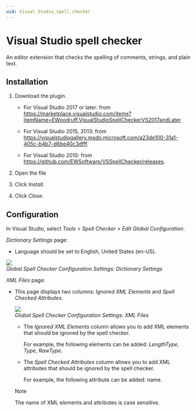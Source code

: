 ```yaml
---
uid: Visual_Studio_spell_checker
---
```


# Visual Studio spell checker

An editor extension that checks the spelling of comments, strings, and plain text.

## Installation

1. Download the plugin.

   - For Visual Studio 2017 or later: from <https://marketplace.visualstudio.com/items?itemName=EWoodruff.VisualStudioSpellCheckerVS2017andLater>

   - For Visual Studio 2015, 2013: from <https://visualstudiogallery.msdn.microsoft.com/a23de100-31a1-405c-b4b7-d6be40c3dfff>.

   - For Visual Studio 2010: from <https://github.com/EWSoftware/VSSpellChecker/releases>.

1. Open the file

1. Click *Install*.

1. Click *Close*.

## Configuration

In Visual Studio, select *Tools* > *Spell Checker* > *Edit Global Configuration*.

*Dictionary Settings* page:

- Language should be set to English, United States (en-US).

![](~/develop/images/SpellCheckerLanguage.png)<br>
*Global Spell Checker Configuration Settings: Dictionary Settings*

*XML Files* page:

- This page displays two columns: *Ignored XML Elements* and *Spell Checked Attributes*.

  ![](~/develop/images/SpellCheckerXML.png)<br>
  *Global Spell Checker Configuration Settings: XML Files*

  - The *Ignored XML Elements* column allows you to add XML elements that should be ignored by the spell checker.

    For example, the following elements can be added: *LengthType*, *Type*, *RawType*.

  - The *Spell Checked Attributes* column allows you to add XML attributes that should be ignored by the spell checker.

    For example, the following attribute can be added: name.

  > [!NOTE]
  > The name of XML elements and attributes is case sensitive.
